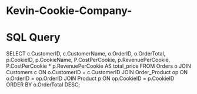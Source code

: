# Kevin-Cookie-Company-

# SQL Query 
SELECT
    c.CustomerID,
    c.CustomerName,
    o.OrderID,
    o.OrderTotal,
    p.CookieID,
    p.CookieName,
    P.CostPerCookie,
    p.RevenuePerCookie,
    P.CostPerCookie * p.RevenuePerCookie AS total_price
FROM
    Orders o
JOIN
    Customers c ON o.CustomerID = c.CustomerID
JOIN
    Order_Product op ON o.OrderID = op.OrderID
JOIN
    Product p ON op.CookieID = p.CookieID
ORDER BY
    o.OrderTotal DESC;

